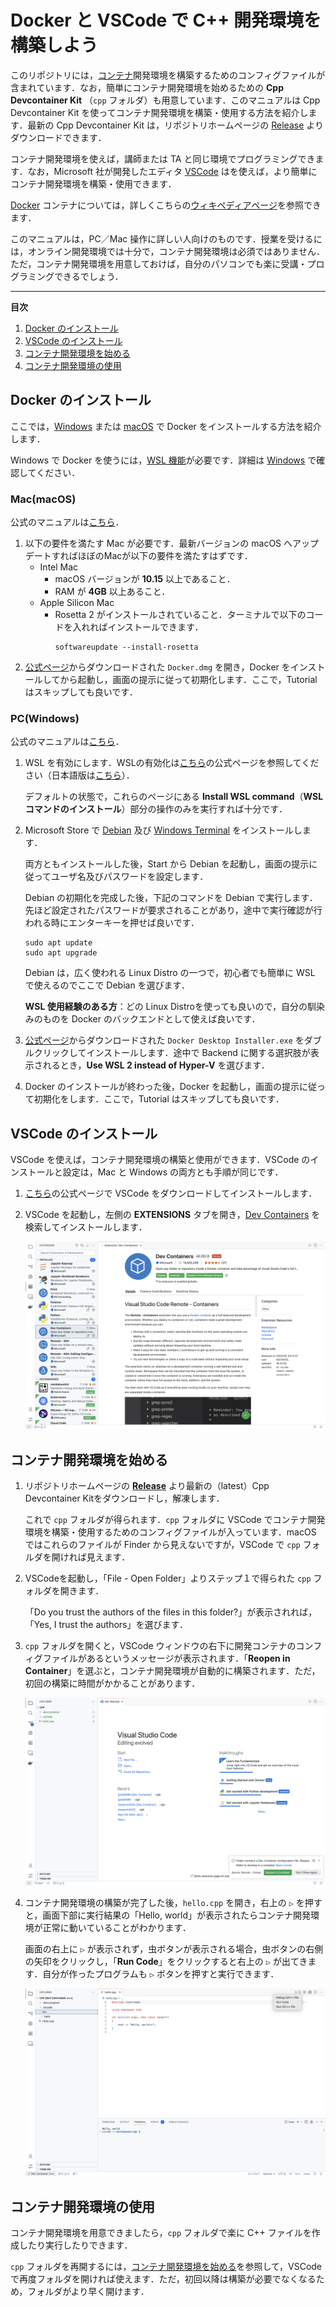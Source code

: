 # Docker と VSCode で C++ 開発環境を構築しよう

このリポジトリには，[コンテナ](https://jpn.nec.com/cloud/service/container/about.html)開発環境を構築するためのコンフィグファイルが含まれています．なお，簡単にコンテナ開発環境を始めるための **Cpp Devcontainer Kit** （`cpp` フォルダ）も用意しています．このマニュアルは Cpp Devcontainer Kit を使ってコンテナ開発環境を構築・使用する方法を紹介します．最新の Cpp Devcontainer Kit は，リポジトリホームページの [Release](https://github.com/dleoliu/gsd20080-pub/releases) よりダウンロードできます．

コンテナ開発環境を使えば，講師または TA と同じ環境でプログラミングできます．なお，Microsoft 社が開発したエディタ [VSCode](https://code.visualstudio.com/) はを使えば，より簡単にコンテナ開発環境を構築・使用できます．

[Docker](https://www.docker.com/) コンテナについては，詳しくこちらの[ウィキペディアページ](https://ja.wikipedia.org/wiki/Docker)を参照できます．

このマニュアルは，PC／Mac 操作に詳しい人向けのものです．授業を受けるには，オンライン開発環境では十分で，コンテナ開発環境は必須ではありません．ただ，コンテナ開発環境を用意しておけば，自分のパソコンでも楽に受講・プログラミングできるでしょう．

---

**目次**

1. [Docker のインストール](#docker-のインストール)
2. [VSCode のインストール](#vscode-のインストール)
3. [コンテナ開発環境を始める](#コンテナ開発環境を始める)
4. [コンテナ開発環境の使用](#コンテナ開発環境の使用)

## Docker のインストール

ここでは，[Windows](#pcwindows) または [macOS](#macmacos) で Docker をインストールする方法を紹介します．

Windows で Docker を使うには，[WSL 機能](https://ja.wikipedia.org/wiki/Windows_Subsystem_for_Linux)が必要です．詳細は [Windows](#pcwindows) で確認してください．

### Mac(macOS)

公式のマニュアルは[こちら](https://docs.docker.com/desktop/install/mac-install/)．

1. 以下の要件を満たす Mac が必要です．最新バージョンの macOS へアップデートすればほぼのMacが以下の要件を満たすはずです．
    - Intel Mac
        - macOS バージョンが **10.15** 以上であること．
        - RAM が **4GB** 以上あること．
    - Apple Silicon Mac
        - Rosetta 2 がインストールされていること．ターミナルで以下のコードを入れればインストールできます．
            ```shell
            softwareupdate --install-rosetta
            ```
2. [公式ページ](https://www.docker.com/)からダウンロードされた `Docker.dmg` を開き，Docker をインストールしてから起動し，画面の提示に従って初期化します．ここで，Tutorial はスキップしても良いです．

### PC(Windows)

公式のマニュアルは[こちら](https://docs.docker.com/desktop/install/windows-install/)．

1. WSL を有効にします．WSLの有効化は[こちら](https://learn.microsoft.com/en-us/windows/wsl/install)の公式ページを参照してください（日本語版は[こちら](https://learn.microsoft.com/ja-jp/windows/wsl/install)）．

    デフォルトの状態で，これらのページにある **Install WSL command**（**WSL コマンドのインストール**）部分の操作のみを実行すれば十分です．

2. Microsoft Store で [Debian](https://apps.microsoft.com/store/detail/debian/9MSVKQC78PK6?hl=ja-jp&gl=jp) 及び [Windows Terminal](https://apps.microsoft.com/store/detail/windows-terminal/9N0DX20HK701?hl=ja-jp&gl=jp) をインストールします．

    両方ともインストールした後，Start から Debian を起動し，画面の提示に従ってユーザ名及びパスワードを設定します．
    
    Debian の初期化を完成した後，下記のコマンドを Debian で実行します．先ほど設定されたパスワードが要求されることがあり，途中で実行確認が行われる時にエンターキーを押せば良いです．

    ```shell
    sudo apt update
    sudo apt upgrade
    ```

    Debian は，広く使われる Linux Distro の一つで，初心者でも簡単に WSL で使えるのでここで Debian を選びます．

    **WSL 使用経験のある方**：どの Linux Distroを使っても良いので，自分の馴染みのものを Docker のバックエンドとして使えば良いです．

3. [公式ページ](https://www.docker.com/)からダウンロードされた `Docker Desktop Installer.exe` をダブルクリックしてインストールします．途中で Backend に関する選択肢が表示されるとき，**Use WSL 2 instead of Hyper-V** を選びます．

4. Docker のインストールが終わった後，Docker を起動し，画面の提示に従って初期化をします．ここで，Tutorial はスキップしても良いです．

## VSCode のインストール

VSCode を使えば，コンテナ開発環境の構築と使用ができます．VSCode のインストールと設定は，Mac と Windows の両方とも手順が同じです．

1. [こちら](https://code.visualstudio.com/)の公式ページで VSCode をダウンロードしてインストールします．

2. VSCode を起動し，左側の **EXTENSIONS** タブを開き，[Dev Containers](https://marketplace.visualstudio.com/items?itemName=ms-vscode-remote.remote-containers) を検索してインストールします．

    ![VSCode Extensions](vscode-extensions.png)

## コンテナ開発環境を始める

1. リポジトリホームページの [**Release**](https://github.com/dleoliu/gsd20080-pub/releases) より最新の（latest）Cpp Devcontainer Kitをダウンロードし，解凍します．

    これで `cpp` フォルダが得られます．`cpp` フォルダに VSCode でコンテナ開発環境を構築・使用するためのコンフィグファイルが入っています．macOS ではこれらのファイルが Finder から見えないですが，VSCode で `cpp` フォルダを開ければ見えます．

2. VSCodeを起動し，「File - Open Folder」よりステップ１で得られた `cpp` フォルダを開きます．

    「Do you trust the authors of the files in this folder?」が表示されれば，「Yes, I trust the authors」を選びます．

3. `cpp` フォルダを開くと，VSCode ウィンドウの右下に開発コンテナのコンフィグファイルがあるというメッセージが表示されます．「**Reopen in Container**」を選ぶと，コンテナ開発環境が自動的に構築されます．ただ，初回の構築に時間がかかることがあります．

    ![VSCode Container](vscode-cont.png)

4. コンテナ開発環境の構築が完了した後，`hello.cpp` を開き，右上の `▷` を押すと，画面下部に実行結果の「Hello, world」が表示されたらコンテナ開発環境が正常に動いていることがわかります．

    画面の右上に `▷` が表示されず，虫ボタンが表示される場合，虫ボタンの右側の矢印をクリックし，「**Run Code**」をクリックすると右上の `▷` が出てきます．自分が作ったプログラムも `▷` ボタンを押すと実行できます．

    ![VSCode Hello](vscode-hello.png)

## コンテナ開発環境の使用

コンテナ開発環境を用意できましたら，`cpp` フォルダで楽に C++ ファイルを作成したり実行したりできます．

`cpp` フォルダを再開するには，[コンテナ開発環境を始める](#コンテナ開発環境を始める)を参照して，VSCode で再度フォルダを開ければ使えます．ただ，初回以降は構築が必要でなくなるため，フォルダがより早く開けます．